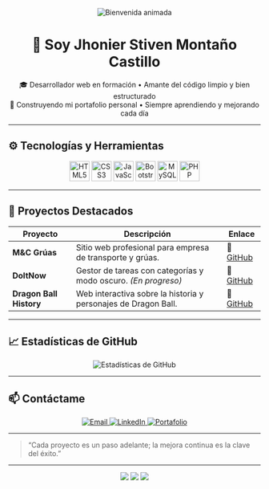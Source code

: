 <!-- Header animado -->
<p align="center">
  <img src="https://capsule-render.vercel.app/api?type=waving&color=0:6a11cb,100:2575fc&height=150&section=header&text=¡Hola,%20soy%20Jhonier!&fontSize=40&fontColor=ffffff" alt="Bienvenida animada" />
</p>

<h1 align="center">👋 Soy Jhonier Stiven Montaño Castillo</h1>

<p align="center">
  🎓 Desarrollador web en formación • Amante del código limpio y bien estructurado<br>
  🚀 Construyendo mi portafolio personal • Siempre aprendiendo y mejorando cada día
</p>

---

## ⚙️ Tecnologías y Herramientas

<p align="center">
  <img src="https://cdn.jsdelivr.net/gh/devicons/devicon/icons/html5/html5-original.svg" height="40" alt="HTML5" />
  <img src="https://cdn.jsdelivr.net/gh/devicons/devicon/icons/css3/css3-original.svg" height="40" alt="CSS3" />
  <img src="https://cdn.jsdelivr.net/gh/devicons/devicon/icons/javascript/javascript-original.svg" height="40" alt="JavaScript" />
  <img src="https://cdn.jsdelivr.net/gh/devicons/devicon/icons/bootstrap/bootstrap-original.svg" height="40" alt="Bootstrap" />
  <img src="https://cdn.jsdelivr.net/gh/devicons/devicon/icons/mysql/mysql-original.svg" height="40" alt="MySQL" />
  <img src="https://cdn.jsdelivr.net/gh/devicons/devicon/icons/php/php-original.svg" height="40" alt="PHP" />
</p>

---

## 🚀 Proyectos Destacados

| Proyecto               | Descripción                                                  | Enlace                                                                                   |
|------------------------|--------------------------------------------------------------|------------------------------------------------------------------------------------------|
| **M&C Grúas**          | Sitio web profesional para empresa de transporte y grúas.    | 🔗 [GitHub](https://github.com/Jhonier1227/MCgruas)                                       |
| **DoltNow**            | Gestor de tareas con categorías y modo oscuro. *(En progreso)* | 🔗 [GitHub](https://github.com/Jhonier1227/DoltNow)                                       |
| **Dragon Ball History** | Web interactiva sobre la historia y personajes de Dragon Ball. | 🔗 [GitHub](https://github.com/Jhonier1227/Dragon_Ball_History)                           |

---

## 📈 Estadísticas de GitHub

<p align="center">
  <img src="https://github-readme-stats.vercel.app/api?username=Jhonier1227&show_icons=true&theme=radical" alt="Estadísticas de GitHub" />
</p>

---

## 📫 Contáctame

<p align="center">
  <a href="mailto:jhonierstivenmontanocastillo@gmail.com">
    <img src="https://img.shields.io/badge/Email-jhonierstivenmontanocastillo@gmail.com-c14438?style=flat&logo=gmail&logoColor=white" alt="Email" />
  </a>
  <a href="https://www.linkedin.com/in/jhonier-stiven-monta%C3%B1o-castillo-610271346/">
    <img src="https://img.shields.io/badge/LinkedIn-Jhonier%20Monta%C3%B1o-blue?style=flat&logo=linkedin&logoColor=white" alt="LinkedIn" />
  </a>
  <a href="https://jhonier1227.github.io/Portafolio/">
    <img src="https://img.shields.io/badge/Portafolio-Visitar-orange?style=flat&logo=html5&logoColor=white" alt="Portafolio" />
  </a>
</p>

---

> “Cada proyecto es un paso adelante; la mejora continua es la clave del éxito.”

---

<div align="center">
<p align="center">
  <img src="https://img.shields.io/badge/💻_Desarrollador_Web-en_formación-blue?style=for-the-badge" />
  <img src="https://img.shields.io/badge/📚_Siempre_aprendiendo-nuevas_tecnologías-orange?style=for-the-badge" />
  <img src="https://img.shields.io/badge/🚀_Explora_mis_proyectos-en_GitHub-success?style=for-the-badge" />
</p>
</div>
